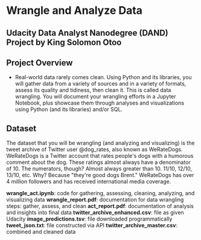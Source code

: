 # Wrangle and Analyze Data
## Udacity Data Analyst Nanodegree (DAND) Project by King Solomon Otoo

## Project Overview

* Real-world data rarely comes clean. Using Python and its libraries, you will gather data from a variety of sources and in a variety of formats, assess its quality and tidiness, then clean it. This is called data wrangling. You will document your wrangling efforts in a Jupyter Notebook, plus showcase them through analyses and visualizations using Python (and its libraries) and/or SQL.

## Dataset

The dataset that you will be wrangling (and analyzing and visualizing) is the tweet archive of Twitter user @dog_rates, also known as WeRateDogs. WeRateDogs is a Twitter account that rates people's dogs with a humorous comment about the dog. These ratings almost always have a denominator of 10. The numerators, though? Almost always greater than 10. 11/10, 12/10, 13/10, etc. Why? Because "they're good dogs Brent." WeRateDogs has over 4 million followers and has received international media coverage.

**wrangle_act.ipynb**: code for gathering, assessing, cleaning, analyzing, and visualizing data
**wrangle_report.pdf**: documentation for data wrangling steps: gather, assess, and clean
**act_report.pdf**: documentation of analysis and insights into final data
**twitter_archive_enhanced.csv**: file as given Udacity
**image_predictions.tsv**: file downloaded programmatically
**tweet_json.txt**: file constructed via API
**twitter_archive_master.csv**: combined and cleaned data


